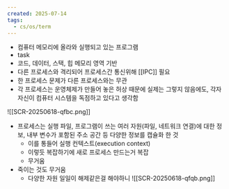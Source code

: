 ```yaml
---
created: 2025-07-14
tags:
  - cs/os/term
---
```

- 컴퓨터 메모리에 올라와 실행되고 있는 프로그램
- task
- 코드, 데이터, 스택, 힙 메모리 영역 기반
- 다른 프로세스와 격리되어 프로세스간 통신위해 [[IPC]] 필요
- 한 프로세스 문제가 다른 프로세스와는 무관
- 각 프로세스는 운영체제가 만들어 놓은 허상 때문에 실제는 그렇지 않음에도, 각자 자신이 컴퓨터 시스템을 독점하고 있다고 생각함

![[SCR-20250618-qfbc.png]]
- 프로세스는 실행 파일, 프로그램이 쓰는 여러 자원(파일, 네트워크 연결)에 대한 정보, 내부 변수가 포함된 주소 공간 등 다양한 정보를 캡슐화 한 것
	- 이를 통들어 실행 컨텍스트(execution context)
	- 이렇듯 복잡하기에 새로 프로세스 만드는거 복잡
	- 무거움
- 죽이는 것도 무거움
	- 다양한 자원 일일이 해제같은걸 해야하니
![[SCR-20250618-qfqb.png]]